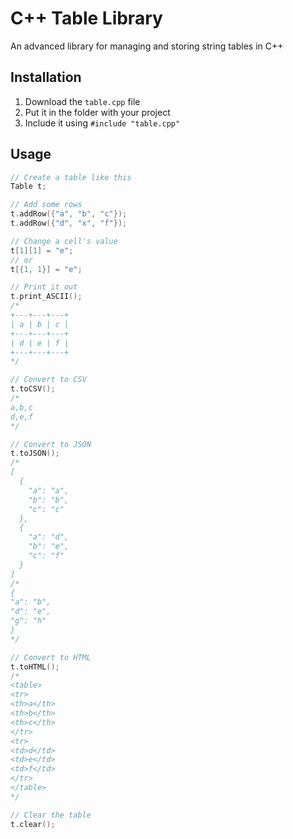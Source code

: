 # C++ Table Library
An advanced library for managing and storing string tables in C++

## Installation
1. Download the `table.cpp` file
1. Put it in the folder with your project
1. Include it using `#include "table.cpp"`

## Usage
```cpp
// Create a table like this
Table t;

// Add some rows
t.addRow({"a", "b", "c"});
t.addRow({"d", "x", "f"});

// Change a cell's value
t[1][1] = "e";
// or
t[{1, 1}] = "e";

// Print it out
t.print_ASCII();
/*
+---+---+---+
| a | b | c |
+---+---+---+
| d | e | f |
+---+---+---+
*/

// Convert to CSV
t.toCSV();
/*
a,b,c
d,e,f
*/

// Convert to JSON
t.toJSON();
/*
[
  {
    "a": "a",
    "b": "b",
    "c": "c"
  },
  {
    "a": "d",
    "b": "e",
    "c": "f"
  }
]
/*
{
"a": "b",
"d": "e",
"g": "h"
} 
*/

// Convert to HTML
t.toHTML();
/*
<table>
<tr>
<th>a</th>
<th>b</th>
<th>c</th>
</tr>
<tr>
<td>d</td>
<td>e</td>
<td>f</td>
</tr>
</table>
*/

// Clear the table
t.clear();
```